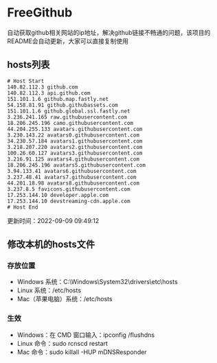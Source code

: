 # FreeGithub
自动获取github相关网站的ip地址，解决github链接不畅通的问题，该项目的README会自动更新，大家可以直接复制使用

## hosts列表
```base
# Host Start
140.82.112.3 github.com
140.82.112.3 api.github.com
151.101.1.6 github.map.fastly.net
54.158.81.91 github.githubassets.com
151.101.1.6 github.global.ssl.fastly.net
3.236.241.165 raw.githubusercontent.com
18.206.245.196 camo.githubusercontent.com
44.204.255.133 avatars.githubusercontent.com
3.230.143.22 avatars0.githubusercontent.com
34.230.57.184 avatars1.githubusercontent.com
3.218.207.220 avatars2.githubusercontent.com
100.26.60.127 avatars3.githubusercontent.com
3.216.91.125 avatars4.githubusercontent.com
18.206.245.196 avatars5.githubusercontent.com
3.94.133.41 avatars6.githubusercontent.com
3.237.48.41 avatars7.githubusercontent.com
44.201.18.98 avatars8.githubusercontent.com
3.237.8.5 favicons.githubusercontent.com
17.253.144.10 developer.apple.com
17.253.144.10 devstreaming-cdn.apple.com
# Host End
```

更新时间：2022-09-09 09:49:12

## 修改本机的hosts文件
### 存放位置
* Windows 系统：C:\Windows\System32\drivers\etc\hosts
* Linux 系统：/etc/hosts
* Mac（苹果电脑）系统：/etc/hosts

### 生效
* Windows：在 CMD 窗口输入：ipconfig /flushdns
* Linux 命令：sudo rcnscd restart
* Mac 命令：sudo killall -HUP mDNSResponder